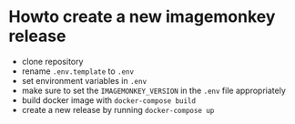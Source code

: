 # Howto create a new imagemonkey release

* clone repository
* rename `.env.template` to `.env`
* set environment variables in `.env`
* make sure to set the `IMAGEMONKEY_VERSION` in the `.env` file appropriately
* build docker image with `docker-compose build`
* create a new release by running `docker-compose up`
